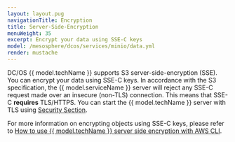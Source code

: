 ```yaml
---
layout: layout.pug
navigationTitle: Encryption
title: Server-Side-Encryption
menuWeight: 35
excerpt: Encrypt your data using SSE-C keys
model: /mesosphere/dcos/services/minio/data.yml
render: mustache
---
```


DC/OS {{ model.techName }} supports S3 server-side-encryption (SSE). You can encrypt your data using SSE-C keys. In accordance with the S3 specification,  the {{ model.serviceName }} server will reject any SSE-C request made over an insecure (non-TLS) connection. This means that SSE-C **requires** TLS/HTTPS. You can start the {{ model.techName }} server with TLS using [Security Section](../../security). 

For more information on encrypting objects using SSE-C keys, please refer to [How to use {{ model.techName }} server side encryption with AWS CLI](https://github.com/minio/cookbook/blob/master/docs/how-to-use-minio-server-side-encryption-with-aws-cli.md).
